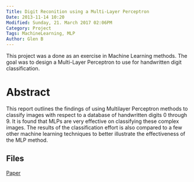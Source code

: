 ```yaml
---
Title: Digit Reconition using a Multi-Layer Perceptron
Date: 2013-11-14 10:20
Modified: Sunday, 21. March 2017 02:06PM 
Category: Project
Tags: MachineLearning, MLP
Author: Glen B
---
```


This project was a done as an exercise in Machine Learning methods. The goal	was to design a Multi-Layer Perceptron to use for handwritten digit classification.
									

# Abstract

This report outlines the findings of using Multilayer Perceptron methods to classify images with respect to a database of handwritten digits 0 through 9. It is found that MLPs are very effective on  classifying these complex images. The results of the classification effort is also compared to a few other machine learning techniques to better illustrate the effectiveness of the MLP method.

## Files

[Paper](/~gberseth/~gberseth/projects/MLP/mlp.pdf)

